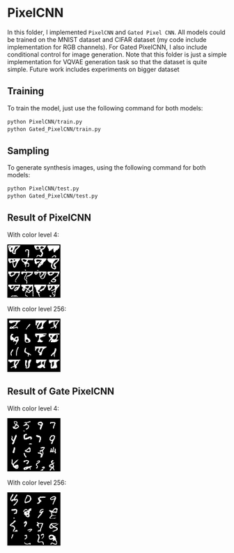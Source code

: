 # PixelCNN #

In this folder, I implemented `PixelCNN` and `Gated Pixel CNN`. All models could be trained on the MNIST dataset and CIFAR dataset (my code include implementation for RGB channels). For Gated PixelCNN, I also include conditional control for image generation. Note that this folder is just a simple implementation for VQVAE generation task so that the dataset is quite simple. Future work includes experiments on bigger dataset


## Training ##
To train the model, just use the following command for both models:

```bash
python PixelCNN/train.py
python Gated_PixelCNN/train.py
```

## Sampling ##
To generate synthesis images, using the following command for both models:
```bash
python PixelCNN/test.py
python Gated_PixelCNN/test.py
```


## Result of PixelCNN ##
With color level 4:

![image](https://github.com/tungyen/Deep_learning_CV/blob/master/GenAI/PixelCNN/PixelCNN/img/pixelCnn_MNIST_4.png)

With color level 256:

![image](https://github.com/tungyen/Deep_learning_CV/blob/master/GenAI/PixelCNN/PixelCNN/img/pixelCnn_MNIST_256.png)

## Result of Gate PixelCNN ##
With color level 4:

![image](https://github.com/tungyen/Deep_learning_CV/blob/master/GenAI/PixelCNN/Gated_PixelCNN/img/gated_pixelCnn_MNIST_4.png)

With color level 256:

![image](https://github.com/tungyen/Deep_learning_CV/blob/master/GenAI/PixelCNN/Gated_PixelCNN/img/gated_pixelCnn_MNIST_256.png)
